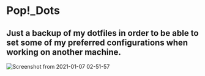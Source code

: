 # Pop!_Dots                                                                                

Just a backup of my dotfiles in order to be able to set some of my preferred configurations when working on another machine.
---

![Screenshot from 2021-01-07 02-51-57](https://user-images.githubusercontent.com/64110504/103929134-71fa6b80-50e2-11eb-980f-499c0ab94309.png)
